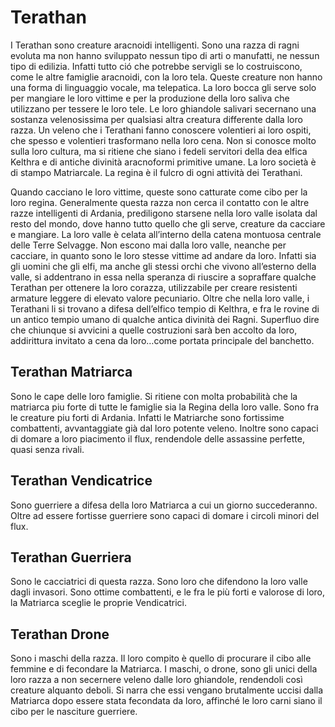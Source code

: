 # Terathan

I Terathan sono creature aracnoidi intelligenti. Sono una razza di ragni evoluta ma non hanno sviluppato nessun tipo di arti o manufatti, ne nessun tipo di edilizia. Infatti tutto ció che potrebbe servigli se lo costruiscono, come le altre famiglie aracnoidi, con la loro tela. Queste creature non hanno una forma di linguaggio vocale, ma telepatica. La loro bocca gli serve solo per mangiare le loro vittime e per la produzione della loro saliva che utilizzano per tessere le loro tele. Le loro ghiandole salivari secernano una sostanza velenosissima per qualsiasi altra creatura differente dalla loro razza. Un veleno che i Terathani fanno conoscere volentieri ai loro ospiti, che spesso e volentieri trasformano nella loro cena. Non si conosce molto sulla loro cultura, ma si ritiene che siano i fedeli servitori della dea elfica Kelthra e di antiche divinità aracnoformi primitive umane. La loro società è di stampo Matriarcale. La regina è il fulcro di ogni attività dei Terathani.

Quando cacciano le loro vittime, queste sono catturate come cibo per la loro regina. Generalmente questa razza non cerca il contatto con le altre razze intelligenti di Ardania, prediligono starsene nella loro valle isolata dal resto del mondo, dove hanno tutto quello che gli serve, creature da cacciare e mangiare. La loro valle è celata all’interno della catena montuosa centrale delle Terre Selvagge. Non escono mai dalla loro valle, neanche per cacciare, in quanto sono le loro stesse vittime ad andare da loro. Infatti sia gli uomini che gli elfi, ma anche gli stessi orchi che vivono all’esterno della valle, si addentrano in essa nella speranza di riuscire a sopraffare qualche Terathan per ottenere la loro corazza, utilizzabile per creare resistenti armature leggere di elevato valore pecuniario. Oltre che nella loro valle, i Terathani li si trovano a difesa dell’elfico tempio di Kelthra, e fra le rovine di un antico tempio umano di qualche antica divinità dei Ragni. Superfluo dire che chiunque si avvicini a quelle costruzioni sarà ben accolto da loro, addirittura invitato a cena da loro…come portata principale del banchetto.

## Terathan Matriarca
Sono le cape delle loro famiglie. Si ritiene con molta probabilità che la matriarca piu forte di tutte le famiglie sia la Regina della loro valle. Sono fra le creature piu forti di Ardania. Infatti le Matriarche sono fortissime combattenti, avvantaggiate già dal loro potente veleno. Inoltre sono capaci di domare a loro piacimento il flux, rendendole delle assassine perfette, quasi senza rivali.

## Terathan Vendicatrice
Sono guerriere a difesa della loro Matriarca a cui un giorno succederanno. Oltre ad essere fortisse guerriere sono capaci di domare i circoli minori del flux.

## Terathan Guerriera
Sono le cacciatrici di questa razza. Sono loro che difendono la loro valle dagli invasori. Sono ottime combattenti, e le fra le più forti e valorose di loro, la Matriarca sceglie le proprie Vendicatrici.

## Terathan Drone
Sono i maschi della razza. Il loro compito è quello di procurare il cibo alle femmine e di fecondare la Matriarca. I maschi, o drone, sono gli unici della loro razza a non secernere veleno dalle loro ghiandole, rendendoli così creature alquanto deboli. Si narra che essi vengano brutalmente uccisi dalla Matriarca dopo essere stata fecondata da loro, affinché le loro carni siano il cibo per le nasciture guerriere.